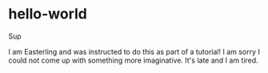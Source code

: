# hello-world

Sup

I am Easterling and was instructed to do this as part of a tutorial!
I am sorry I could not come up with something more imaginative. It's late
and I am tired.
